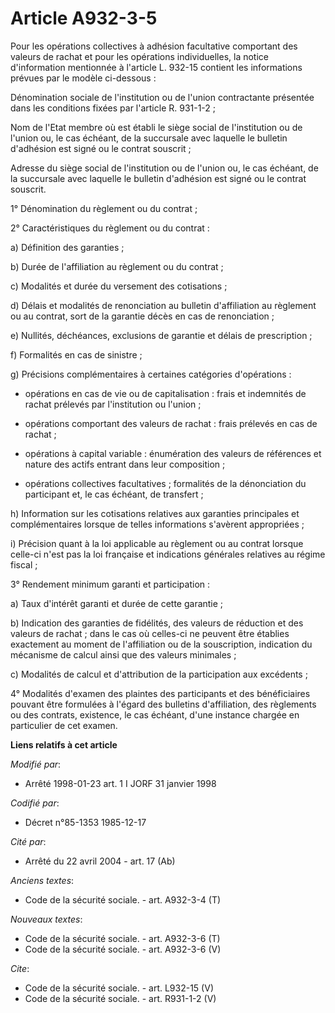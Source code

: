 # Article A932-3-5

Pour les opérations collectives à adhésion facultative comportant des valeurs de rachat et pour les opérations individuelles,
la notice d'information mentionnée à l'article L. 932-15 contient les informations prévues par le modèle ci-dessous : 

Dénomination sociale de l'institution ou de l'union contractante présentée dans les conditions fixées par l'article R.
931-1-2 ; 

Nom de l'Etat membre où est établi le siège social de l'institution ou de l'union ou, le cas échéant, de la succursale avec
laquelle le bulletin d'adhésion est signé ou le contrat souscrit ; 

Adresse du siège social de l'institution ou de l'union ou, le cas échéant, de la succursale avec laquelle le bulletin
d'adhésion est signé ou le contrat souscrit. 

1° Dénomination du règlement ou du contrat ; 

2° Caractéristiques du règlement ou du contrat : 

a) Définition des garanties ; 

b) Durée de l'affiliation au règlement ou du contrat ; 

c) Modalités et durée du versement des cotisations ; 

d) Délais et modalités de renonciation au bulletin d'affiliation au règlement ou au contrat, sort de la garantie décès en cas
de renonciation ; 

e) Nullités, déchéances, exclusions de garantie et délais de prescription ; 

f) Formalités en cas de sinistre ; 

g) Précisions complémentaires à certaines catégories d'opérations :

- opérations en cas de vie ou de capitalisation : frais et indemnités de rachat prélevés par l'institution ou l'union ;

- opérations comportant des valeurs de rachat : frais prélevés en cas de rachat ;

- opérations à capital variable : énumération des valeurs de références et nature des actifs entrant dans leur composition ;

- opérations collectives facultatives ; formalités de la dénonciation du participant et, le cas échéant, de transfert ; 

h) Information sur les cotisations relatives aux garanties principales et complémentaires lorsque de telles informations
s'avèrent appropriées ; 

i) Précision quant à la loi applicable au règlement ou au contrat lorsque celle-ci n'est pas la loi française et indications
générales relatives au régime fiscal ; 

3° Rendement minimum garanti et participation : 

a) Taux d'intérêt garanti et durée de cette garantie ; 

b) Indication des garanties de fidélités, des valeurs de réduction et des valeurs de rachat ; dans le cas où celles-ci ne
peuvent être établies exactement au moment de l'affiliation ou de la souscription, indication du mécanisme de calcul ainsi
que des valeurs minimales ; 

c) Modalités de calcul et d'attribution de la participation aux excédents ; 

4° Modalités d'examen des plaintes des participants et des bénéficiaires pouvant être formulées à l'égard des bulletins
d'affiliation, des règlements ou des contrats, existence, le cas échéant, d'une instance chargée en particulier de cet
examen.

**Liens relatifs à cet article**

_Modifié par_:

  - Arrêté 1998-01-23 art. 1 I JORF 31 janvier 1998

_Codifié par_:

  - Décret n°85-1353 1985-12-17

_Cité par_:

  - Arrêté du 22 avril 2004 - art. 17 (Ab)

_Anciens textes_:

  - Code de la sécurité sociale. - art. A932-3-4 (T)

_Nouveaux textes_:

  - Code de la sécurité sociale. - art. A932-3-6 (T)
  - Code de la sécurité sociale. - art. A932-3-6 (V)

_Cite_:

  - Code de la sécurité sociale. - art. L932-15 (V)
  - Code de la sécurité sociale. - art. R931-1-2 (V)
